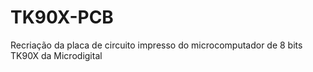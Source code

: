 # TK90X-PCB
Recriação da placa de circuito impresso do microcomputador de 8 bits TK90X da Microdigital

